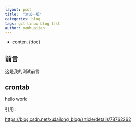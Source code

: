 ```yaml
---
layout: post
title:  "测试一版"
categories: blog
tags: git linux blog test  
author: yanhuajian
---
```


* content
{:toc}


## 前言

这是我的测试前言

##  crontab

hello world


引用：

https://blog.csdn.net/xudailong_blog/article/details/78762262







